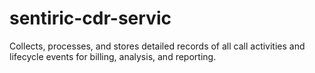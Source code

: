 # sentiric-cdr-servic
Collects, processes, and stores detailed records of all call activities and lifecycle events for billing, analysis, and reporting.
